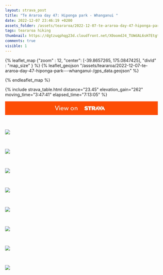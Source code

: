 ```yaml
---
layout: strava_post
title: "Te Araroa day 47: Hiponga park - Whanganui "
date: 2022-12-07 23:46:19 +0200
assets_folder: /assets/teararoa/2022-12-07-te-araroa-day-47-hiponga-park---whanganui-
tags: teararoa hiking
thumbnail: https://dgtzuqphqg23d.cloudfront.net/X0oomdJ4_TUWdAL6sH7EtgtKeJI9cSPVZvvmbpImn8w-1024x768.jpg
comments: true
visible: 1
---
```



{% leaflet_map {"zoom" : 12,
                  "center": [-39.8657265, 175.0847425],
                 "divId" : "map_size" } %}
    {% leaflet_geojson "/assets/teararoa/2022-12-07-te-araroa-day-47-hiponga-park---whanganui-/gps_data.geojson" %}

{% endleaflet_map %}





{% include strava_table.html distance="23.45" elevation_gain="262" moving_time="3:47:41" elapsed_time="7:13:05" %}

[![](/assets/strava.jpg)](https://www.strava.com/activities/8222175366)


<br />

![](https://dgtzuqphqg23d.cloudfront.net/X0oomdJ4_TUWdAL6sH7EtgtKeJI9cSPVZvvmbpImn8w-1024x768.jpg)


<br />

![](https://dgtzuqphqg23d.cloudfront.net/Vt__Q4Zf8NV_s6cW829Ij-v7V8slFk9p1uwanHTyJcw-1024x768.jpg)


<br />

![](https://dgtzuqphqg23d.cloudfront.net/Jw5TVMkz53NrRjtZ9IYExuslGoZdTcZJqs-SRcdl-hw-1024x768.jpg)


<br />

![](https://dgtzuqphqg23d.cloudfront.net/QqZf06iYyBj8rqccSCGcd7UFaFHJqIqbp-IdOqCpNag-1024x767.jpg)


<br />

![](https://dgtzuqphqg23d.cloudfront.net/K1DrrtC3KG94czqu3d3fwKLrbNUFuB6W-zh1SypIwy0-1024x768.jpg)


<br />

![](https://dgtzuqphqg23d.cloudfront.net/eoXM6rnGwHhsC1zgIwvIdsb2HOMqxR9SCXu2L3D2v7U-1024x768.jpg)


<br />

![](https://dgtzuqphqg23d.cloudfront.net/ridmPoy6AdavydXsqMD8viHmYqVMmKcMoB-HvSBz08M-768x1024.jpg)


<br />

![](https://dgtzuqphqg23d.cloudfront.net/dqLUqcqv3H1cm6aSssTE_3HxBKcS9psCmw9lNebGtv4-768x1024.jpg)
